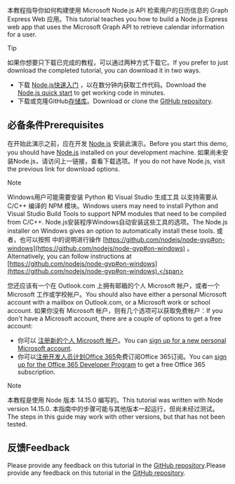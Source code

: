 <!-- markdownlint-disable MD002 MD041 -->

<span data-ttu-id="b10f9-101">本教程指导你如何构建使用 Microsoft Node.js API 检索用户的日历信息的 Graph Express Web 应用。</span><span class="sxs-lookup"><span data-stu-id="b10f9-101">This tutorial teaches you how to build a Node.js Express web app that uses the Microsoft Graph API to retrieve calendar information for a user.</span></span>

> [!TIP]
> <span data-ttu-id="b10f9-102">如果你想要只下载已完成的教程，可以通过两种方式下载它。</span><span class="sxs-lookup"><span data-stu-id="b10f9-102">If you prefer to just download the completed tutorial, you can download it in two ways.</span></span>
>
> - <span data-ttu-id="b10f9-103">下载 [Node.js快速入门](https://developer.microsoft.com/graph/quick-start?platform=option-node) ，以在数分钟内获取工作代码。</span><span class="sxs-lookup"><span data-stu-id="b10f9-103">Download the [Node.js quick start](https://developer.microsoft.com/graph/quick-start?platform=option-node) to get working code in minutes.</span></span>
> - <span data-ttu-id="b10f9-104">下载或克隆GitHub[存储库](https://github.com/microsoftgraph/msgraph-training-nodeexpressapp)。</span><span class="sxs-lookup"><span data-stu-id="b10f9-104">Download or clone the [GitHub repository](https://github.com/microsoftgraph/msgraph-training-nodeexpressapp).</span></span>

## <a name="prerequisites"></a><span data-ttu-id="b10f9-105">必备条件</span><span class="sxs-lookup"><span data-stu-id="b10f9-105">Prerequisites</span></span>

<span data-ttu-id="b10f9-106">在开始此演示之前，应在开发 [Node.js](https://nodejs.org) 安装此演示。</span><span class="sxs-lookup"><span data-stu-id="b10f9-106">Before you start this demo, you should have [Node.js](https://nodejs.org) installed on your development machine.</span></span> <span data-ttu-id="b10f9-107">如果尚未安装Node.js，请访问上一链接，查看下载选项。</span><span class="sxs-lookup"><span data-stu-id="b10f9-107">If you do not have Node.js, visit the previous link for download options.</span></span>

> [!NOTE]
> <span data-ttu-id="b10f9-108">Windows用户可能需要安装 Python 和 Visual Studio 生成工具 以支持需要从 C/C++ 编译的 NPM 模块。</span><span class="sxs-lookup"><span data-stu-id="b10f9-108">Windows users may need to install Python and Visual Studio Build Tools to support NPM modules that need to be compiled from C/C++.</span></span> <span data-ttu-id="b10f9-109">Node.js安装程序Windows自动安装这些工具的选项。</span><span class="sxs-lookup"><span data-stu-id="b10f9-109">The Node.js installer on Windows gives an option to automatically install these tools.</span></span> <span data-ttu-id="b10f9-110">或者，也可以按照 中的说明进行操作 [https://github.com/nodejs/node-gyp#on-windows](https://github.com/nodejs/node-gyp#on-windows) 。</span><span class="sxs-lookup"><span data-stu-id="b10f9-110">Alternatively, you can follow instructions at [https://github.com/nodejs/node-gyp#on-windows](https://github.com/nodejs/node-gyp#on-windows).</span></span>

<span data-ttu-id="b10f9-111">您还应该有一个在 Outlook.com 上拥有邮箱的个人 Microsoft 帐户，或者一个 Microsoft 工作或学校帐户。</span><span class="sxs-lookup"><span data-stu-id="b10f9-111">You should also have either a personal Microsoft account with a mailbox on Outlook.com, or a Microsoft work or school account.</span></span> <span data-ttu-id="b10f9-112">如果你没有 Microsoft 帐户，则有几个选项可以获取免费帐户：</span><span class="sxs-lookup"><span data-stu-id="b10f9-112">If you don't have a Microsoft account, there are a couple of options to get a free account:</span></span>

- <span data-ttu-id="b10f9-113">你可以 [注册新的个人 Microsoft 帐户](https://signup.live.com/signup?wa=wsignin1.0&rpsnv=12&ct=1454618383&rver=6.4.6456.0&wp=MBI_SSL_SHARED&wreply=https://mail.live.com/default.aspx&id=64855&cbcxt=mai&bk=1454618383&uiflavor=web&uaid=b213a65b4fdc484382b6622b3ecaa547&mkt=E-US&lc=1033&lic=1)。</span><span class="sxs-lookup"><span data-stu-id="b10f9-113">You can [sign up for a new personal Microsoft account](https://signup.live.com/signup?wa=wsignin1.0&rpsnv=12&ct=1454618383&rver=6.4.6456.0&wp=MBI_SSL_SHARED&wreply=https://mail.live.com/default.aspx&id=64855&cbcxt=mai&bk=1454618383&uiflavor=web&uaid=b213a65b4fdc484382b6622b3ecaa547&mkt=E-US&lc=1033&lic=1).</span></span>
- <span data-ttu-id="b10f9-114">你可以[注册开发人员计划Office 365](https://developer.microsoft.com/office/dev-program)免费订阅Office 365订阅。</span><span class="sxs-lookup"><span data-stu-id="b10f9-114">You can [sign up for the Office 365 Developer Program](https://developer.microsoft.com/office/dev-program) to get a free Office 365 subscription.</span></span>

> [!NOTE]
> <span data-ttu-id="b10f9-115">本教程是使用 Node 版本 14.15.0 编写的。</span><span class="sxs-lookup"><span data-stu-id="b10f9-115">This tutorial was written with Node version 14.15.0.</span></span> <span data-ttu-id="b10f9-116">本指南中的步骤可能与其他版本一起运行，但尚未经过测试。</span><span class="sxs-lookup"><span data-stu-id="b10f9-116">The steps in this guide may work with other versions, but that has not been tested.</span></span>

## <a name="feedback"></a><span data-ttu-id="b10f9-117">反馈</span><span class="sxs-lookup"><span data-stu-id="b10f9-117">Feedback</span></span>

<span data-ttu-id="b10f9-118">Please provide any feedback on this tutorial in the [GitHub repository](https://github.com/microsoftgraph/msgraph-training-nodeexpressapp).</span><span class="sxs-lookup"><span data-stu-id="b10f9-118">Please provide any feedback on this tutorial in the [GitHub repository](https://github.com/microsoftgraph/msgraph-training-nodeexpressapp).</span></span>
